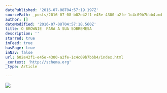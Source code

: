 ```yaml
---
datePublished: '2016-07-08T04:57:19.197Z'
sourcePath: _posts/2016-07-08-b02e42f1-e45e-4300-a2fe-1c4c09b7bbb4.md
author: []
dateModified: '2016-07-08T04:57:18.560Z'
title: O BROWNIE  PARA A SUA SOBREMESA
description: ''
starred: true
inFeed: true
hasPage: true
inNav: false
url: b02e42f1-e45e-4300-a2fe-1c4c09b7bbb4/index.html
_context: 'http://schema.org'
_type: Article

---
```

![](https://the-grid-user-content.s3-us-west-2.amazonaws.com/3278b440-b85e-4128-b3ba-82b5b1ff7a32.jpg)